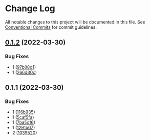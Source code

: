 # Change Log

All notable changes to this project will be documented in this file.
See [Conventional Commits](https://conventionalcommits.org) for commit guidelines.

## [0.1.2](https://github.com/kakajun/qiankun-lerna-test/compare/v0.1.1...v0.1.2) (2022-03-30)


### Bug Fixes

* 1 ([97b08d1](https://github.com/kakajun/qiankun-lerna-test/commit/97b08d15464ae23612ca89636673914c2467a5bd))
* 1 ([266d30c](https://github.com/kakajun/qiankun-lerna-test/commit/266d30c32a6c3d1face4427baba6ecb78686a247))





## 0.1.1 (2022-03-30)


### Bug Fixes

* 1 ([116b935](https://github.com/kakajun/qiankun-lerna-test/commit/116b935a72cc6eb506aa5e449ab987f7c976aa96))
* 1 ([5caf5fa](https://github.com/kakajun/qiankun-lerna-test/commit/5caf5facd13236e0c92ae98e93b52ed4c94eb7d9))
* 1 ([7ba5c16](https://github.com/kakajun/qiankun-lerna-test/commit/7ba5c1653120b8b98f725d515c3a74693717c64b))
* 1 ([1291b07](https://github.com/kakajun/qiankun-lerna-test/commit/1291b0737cace965f1178fe0ceaef96aea5a55cc))
* 2 ([1039520](https://github.com/kakajun/qiankun-lerna-test/commit/10395201061ba6d46269a348fb5e48f880392d55))
